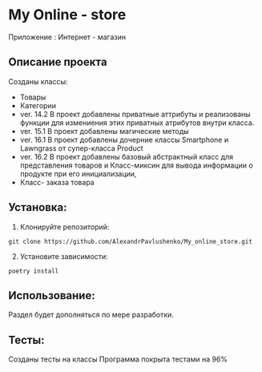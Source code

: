 # My Online - store

Приложение : Интернет - магазин

## Описание проекта

Созданы классы:
* Товары
* Категории
* ver. 14.2 В проект добавлены приватные аттрибуты и реализованы функции для измениения этих приватных атрибутов внутри класса.
* ver. 15.1 В проект добавлены магические методы
* ver. 16.1 В проект добавлены дочерние классы Smartphone и Lawngrass от супер-класса Product
* ver. 16.2 В проект добавлены базовый абстрактный класс для представления товаров и 
  Класс-миксин для вывода информации о продукте при его инициализации,
* Класс- заказа товара
## Установка:

1. Клонируйте репозиторий:
```
git clone https://github.com/AlexandrPavlushenko/My_online_store.git
```
2. Установите зависимости:
```
poetry install
```
## Использование:

Раздел будет дополняться по мере разработки.

## Тесты:
Созданы тесты на классы
Программа покрыта тестами на 96%
